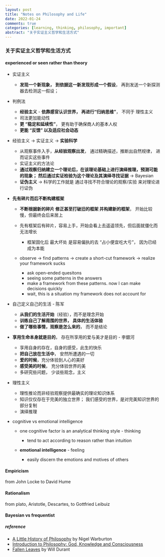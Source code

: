 ```yaml
---
layout: post
title: "Notes on Philosophy and Life"
date: 2022-01-24
comments: true
categories: [learning, thinking, philosophy, important]
abstract: "关于实证主义哲学和生活方式"
---
```


### 关于实证主义哲学和生活方式 

#### **experienced or seen** rather than theory    

*  实证主义    
    - **发现一个新现象， 到依据这一新发现形成一个假设**， 再到发送一个新探测器去检测这一假设；

*  判例法  
    - **经验主义**  - **依靠感官认识世界， 再进行“归纳思维”**， 不同于 理性主义  
    - 司法更加能动性  
    - **更 “稳定和延续性”**， 更有助于确保商人的基本人权  
    - **更能 “反馈” 以及适应社会动态**  


*  经验主义  -> 实证主义 -> **实验科学**  
    - 从观察事件入手，**从经验观察出发**， 通过精确描述，推断出自然规律， 进而证实这些事件  
    - 实证主义的方法论 
    - **通过观察归纳建立一个理论后，在该理论基础上进行演绎推理，预测可能的现象； 然后通过实证检验为这个理论及其演绎寻找证据**  -> Bayesian  
    - **证伪主义** -> 科学的工作就是 通过寻找不符合理论的观察/实验 来对理论进行证伪  

* **先有碎片而后不断构建框架** 
    - **不断根据新的碎片 修正甚至打破旧的框架 并构建新的框架**， 开始比较慢，但最终会后来居上  
    - 先有框架后有碎片，容易上手，开始会看上去遥遥领先，但后面就僵化而无法增长  
        + 框架固化后 最大坏处 是容易偏执的去 “占小便宜吃大亏”， 因为已经成为本能  

    - observe -> find patterns -> create a short-cut framework -> realize your framework sucks 
        + ask open-ended quesitons 
        + seeing some patterns in the answers  
        + make a framework from these patterns. now I can make decisions quickly  
        + wait, this is a situation my framework does not account for  


*  自己定义自己的生活  - 陈军  
    - **从我们的生活开始**（经验），而不是理念开始    
    - **训练自己了解周围的世界， 具体的生活体验**    
    - **做了哪些事情，观察是怎么来的**， 而不是结论  

*  **享用生命本身就是目的**， 存在所享用的爱与美才是目的 - 李銀河  
    - 享用自身的存在，自身的感受，此生的快乐   
    - **把自己放在生活中**， 安然所遭遇的一切 
    - **爱的时候**，充分体验到人心的美好  
    - **感受美的时候**， 充分体验世界的美  
    - 多研究些问题， 少谈些观念，主义  

* 理性主义  
    - 理性推论而非经验观察提供最确实的理论知识体系  
    - 知识仅仅存在于完美的独立世界； 我们感受的世界，是对完美知识世界的部分复制  
    - 演绎推理  


* cognitive vs emotional intelligence  
    - one cognitive factor is an analytical thinking style  - thinking  
        + tend to act according to reason rather than intuition  
    
    - **emotional intelligence** - feeling   
        + easily discern the emotions and motives of others 

#### Empiricism  
from John Locke to David Hume    


#### Rationalism 

from plato, Aristotle, Descartes, to Gottfried Leibuiz  
 

#### Bayesian vs frequentist   


##### reference
* [A Little History of Philosophy](https://book.douban.com/subject/6812274/) by Nigel Warburton  
* [Introduction to Philosophy: God, Knowledge and Consciousness](https://learning.edx.org/course/course-v1:MITx+24.00x+2T2021/home) 
* [Fallen Leaves](https://book.douban.com/subject/26297828/) by Will Durant  